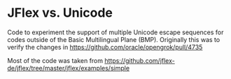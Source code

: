 # JFlex vs. Unicode

Code to experiment the support of multiple Unicode escape sequences for codes outside of the Basic Multilingual Plane (BMP).
Originally this was to verify the changes in https://github.com/oracle/opengrok/pull/4735

Most of the code was taken from https://github.com/jflex-de/jflex/tree/master/jflex/examples/simple
